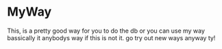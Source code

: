 # MyWay




This,  is a pretty good way for you to do the db or you can use my way bassically it anybodys way if this  is not it. go try out new ways anyway ty!
